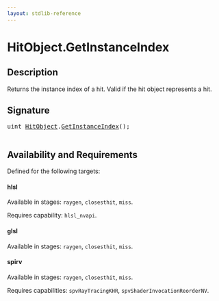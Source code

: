 ```yaml
---
layout: stdlib-reference
---
```


# HitObject\.GetInstanceIndex

## Description

Returns the instance index of a hit. Valid if the hit object represents a hit.




## Signature 

<pre>
<span class="code_keyword">uint</span> <a href="index.html" class="code_type">HitObject</a>.<a href="getinstanceindex-03b.html">GetInstanceIndex</a>();

</pre>

## Availability and Requirements

Defined for the following targets:

#### hlsl
Available in stages: `raygen`, `closesthit`, `miss`.

Requires capability: `hlsl_nvapi`.
#### glsl
Available in stages: `raygen`, `closesthit`, `miss`.

#### spirv
Available in stages: `raygen`, `closesthit`, `miss`.

Requires capabilities: `spvRayTracingKHR`, `spvShaderInvocationReorderNV`.


